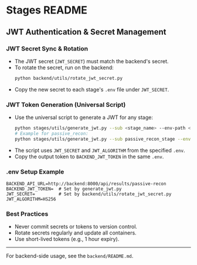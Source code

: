 # Stages README

## JWT Authentication & Secret Management

### JWT Secret Sync & Rotation
- The JWT secret (`JWT_SECRET`) must match the backend's secret.
- To rotate the secret, run on the backend:
  ```sh
  python backend/utils/rotate_jwt_secret.py
  ```
- Copy the new secret to each stage's `.env` file under `JWT_SECRET`.

### JWT Token Generation (Universal Script)
- Use the universal script to generate a JWT for any stage:
  ```sh
  python stages/utils/generate_jwt.py --sub <stage_name> --env-path <path-to-stage-env>
  # Example for passive_recon:
  python stages/utils/generate_jwt.py --sub passive_recon_stage --env-path stages/passive_recon/.env
  ```
- The script uses `JWT_SECRET` and `JWT_ALGORITHM` from the specified `.env`.
- Copy the output token to `BACKEND_JWT_TOKEN` in the same `.env`.

### .env Setup Example
```
BACKEND_API_URL=http://backend:8000/api/results/passive-recon
BACKEND_JWT_TOKEN=  # Set by generate_jwt.py
JWT_SECRET=         # Set by backend/utils/rotate_jwt_secret.py
JWT_ALGORITHM=HS256
```

### Best Practices
- Never commit secrets or tokens to version control.
- Rotate secrets regularly and update all containers.
- Use short-lived tokens (e.g., 1 hour expiry).

---
For backend-side usage, see the `backend/README.md`. 